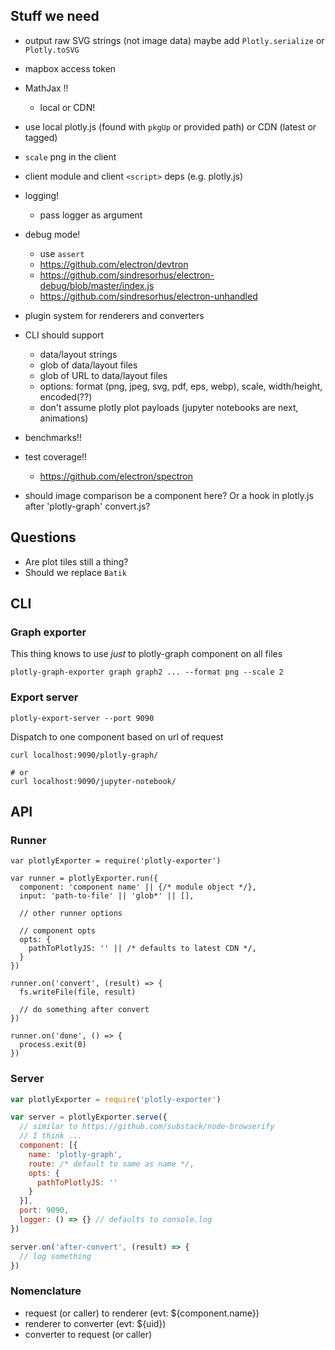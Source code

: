 
## Stuff we need

- output raw SVG strings (not image data) maybe add `Plotly.serialize` or `Plotly.toSVG`
- mapbox access token
- MathJax !!
    + local or CDN!
- use local plotly.js (found with `pkgUp` or provided path) or CDN (latest or tagged)

- `scale` png in the client
- client module and client `<script>` deps (e.g. plotly.js)

- logging!
    + pass logger as argument
- debug mode!
    + use `assert`
    + https://github.com/electron/devtron
    + https://github.com/sindresorhus/electron-debug/blob/master/index.js
    + https://github.com/sindresorhus/electron-unhandled
- plugin system for renderers and converters

- CLI should support
    + data/layout strings
    + glob of data/layout files
    + glob of URL to data/layout files
    + options: format (png, jpeg, svg, pdf, eps, webp), scale, width/height, encoded(??)
    + don't assume plotly plot payloads (jupyter notebooks are next, animations)

- benchmarks!!
- test coverage!!
    + https://github.com/electron/spectron

- should image comparison be a component here? 
    Or a hook in plotly.js after 'plotly-graph' convert.js?
    

## Questions

- Are plot tiles still a thing?
- Should we replace `Batik`


## CLI

### Graph exporter

This thing knows to use _just_ to plotly-graph component on all files

```
plotly-graph-exporter graph graph2 ... --format png --scale 2
```

### Export server

```
plotly-export-server --port 9090
```

Dispatch to one component based on url of request 

```
curl localhost:9090/plotly-graph/

# or 
curl localhost:9090/jupyter-notebook/
```

## API

### Runner

```
var plotlyExporter = require('plotly-exporter')

var runner = plotlyExporter.run({
  component: 'component name' || {/* module object */},
  input: 'path-to-file' || 'glob*' || [],
  
  // other runner options

  // component opts
  opts: {
    pathToPlotlyJS: '' || /* defaults to latest CDN */,
  }
})

runner.on('convert', (result) => {
  fs.writeFile(file, result)

  // do something after convert
})

runner.on('done', () => {
  process.exit(0)   
})
```

### Server

```js
var plotlyExporter = require('plotly-exporter')

var server = plotlyExporter.serve({
  // similar to https://github.com/substack/node-browserify
  // I think ...
  component: [{
    name: 'plotly-graph',
    route: /* default to same as name */,
    opts: {
      pathToPlotlyJS: ''
    }
  }],
  port: 9090,
  logger: () => {} // defaults to console.log
})

server.on('after-convert', (result) => {
  // log something    
})
```

### Nomenclature

- request (or caller) to renderer (evt: ${component.name})
- renderer to converter (evt: ${uid})
- converter to request (or caller)
